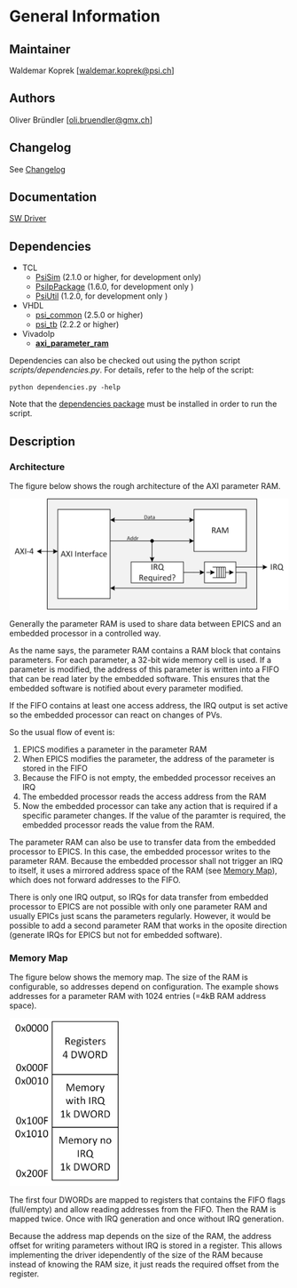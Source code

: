 # General Information

## Maintainer
Waldemar Koprek [waldemar.koprek@psi.ch]

## Authors
Oliver Bründler [oli.bruendler@gmx.ch]

## Changelog
See [Changelog](Changelog.md)

## Documentation
[SW Driver](./doc/api/html/globals_func.html)

<!-- DO NOT CHANGE FORMAT: this section is parsed to resolve dependencies -->

## Dependencies

* TCL
  * [PsiSim](https://github.com/paulscherrerinstitute/PsiSim) (2.1.0 or higher, for development only)
  * [PsiIpPackage](https://git.psi.ch/GFA/Libraries/Firmware/TCL/PsiIpPackage) (1.6.0, for development only )
  * [PsiUtil](https://git.psi.ch/GFA/Libraries/Firmware/TCL/PsiUtil) (1.2.0, for development only )
* VHDL
  * [psi\_common](https://github.com/paulscherrerinstitute/psi_common) (2.5.0 or higher)
  * [psi\_tb](https://github.com/paulscherrerinstitute/psi_tb) (2.2.2 or higher)
* VivadoIp
  * [**axi\_parameter\_ram**](https://git.psi.ch/GFA/Libraries/Firmware/VivadoIp/axi_parameter_ram)

<!-- END OF PARSED SECTION -->

Dependencies can also be checked out using the python script *scripts/dependencies.py*. For details, refer to the help of the script:

```
python dependencies.py -help
```

Note that the [dependencies package](https://git.psi.ch/GFA/Libraries/Firmware/Python/PsiLibDependencies) must be installed in order to run the script.

## Description

### Architecture

The figure below shows the rough architecture of the AXI parameter RAM.

<img src="doc/architecture.png" alt="Architecture">

Generally the parameter RAM is used to share data between EPICS and an embedded processor in a controlled way.

As the name says, the parameter RAM contains a RAM block that contains parameters. For each parameter, a 32-bit wide memory cell is used. If a parameter is modified, the address of this parameter is written into a FIFO that can be read later by the embedded software. This ensures that the embedded software is notified about every parameter modified.

If the FIFO contains at least one access address, the IRQ output is set active so the embedded processor can react on changes of PVs.

So the usual flow of event is:
1. EPICS modifies a parameter in the parameter RAM
2. When EPICS modifies the parameter, the address of the parameter is stored in the FIFO
3. Because the FIFO is not empty, the embedded processor receives an IRQ
4. The embedded processor reads the access address from the RAM
5. Now the embedded processor can take any action that is required if a specific parameter changes. If the value of the paramter is required, the embedded processor reads the value from the RAM.

The parameter RAM can also be use to transfer data from the embedded processor to EPICS. In this case, the embedded processor writes to the parameter RAM. Because the embedded processor shall not trigger an IRQ to itself, it uses a mirrored address space of the RAM (see [Memory Map](#memory-map)), which does not forward addresses to the FIFO.

There is only one IRQ output, so IRQs for data transfer from embedded processor to EPICS are not possible with only one parameter RAM and usually EPICs just scans the parameters regularly. However, it would be possible to add a second parameter RAM that works in the oposite direction (generate IRQs for EPICS but not for embedded software).

### Memory Map

The figure below shows the memory map. The size of the RAM is configurable, so addresses depend on configuration. The example shows addresses for a parameter RAM with 1024 entries (=4kB RAM address space).

<img src="doc/memorymap.png" alt="Architecture" width="200">

The first four DWORDs are mapped to registers that contains the FIFO flags (full/empty) and allow reading addresses from the FIFO. Then the RAM is mapped twice. Once with IRQ generation and once without IRQ generation.

Because the address map depends on the size of the RAM, the address offset for writing parameters without IRQ is stored in a register. This allows implementing the driver idependently of the size of the RAM because instead of knowing the RAM size, it just reads the required offset from the register.


